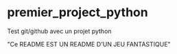# premier_project_python
Test git/github avec un projet python

"Ce README EST UN README D'UN JEU FANTASTIQUE"
